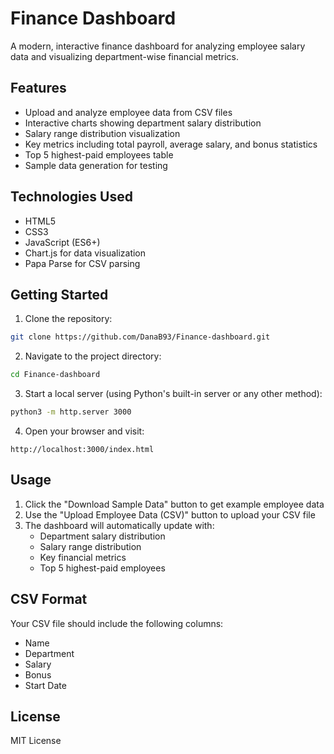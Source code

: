 # Finance Dashboard

A modern, interactive finance dashboard for analyzing employee salary data and visualizing department-wise financial metrics.

## Features

- Upload and analyze employee data from CSV files
- Interactive charts showing department salary distribution
- Salary range distribution visualization
- Key metrics including total payroll, average salary, and bonus statistics
- Top 5 highest-paid employees table
- Sample data generation for testing

## Technologies Used

- HTML5
- CSS3
- JavaScript (ES6+)
- Chart.js for data visualization
- Papa Parse for CSV parsing

## Getting Started

1. Clone the repository:
```bash
git clone https://github.com/DanaB93/Finance-dashboard.git
```

2. Navigate to the project directory:
```bash
cd Finance-dashboard
```

3. Start a local server (using Python's built-in server or any other method):
```bash
python3 -m http.server 3000
```

4. Open your browser and visit:
```
http://localhost:3000/index.html
```

## Usage

1. Click the "Download Sample Data" button to get example employee data
2. Use the "Upload Employee Data (CSV)" button to upload your CSV file
3. The dashboard will automatically update with:
   - Department salary distribution
   - Salary range distribution
   - Key financial metrics
   - Top 5 highest-paid employees

## CSV Format

Your CSV file should include the following columns:
- Name
- Department
- Salary
- Bonus
- Start Date

## License

MIT License 